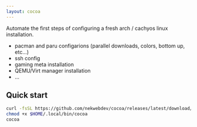 ```yaml
---
layout: cocoa
---
```


Automate the first steps of configuring a fresh arch / cachyos linux installation.

- pacman and paru configarions (parallel downloads, colors, bottom up, etc...)
- ssh config
- gaming meta installation
- QEMU/Virt manager installation
- ...

## Quick start
```bash
curl -fsSL https://github.com/nekwebdev/cocoa/releases/latest/download/cocoa -o $HOME/.local/bin/cocoa
chmod +x $HOME/.local/bin/cocoa
cocoa
```


